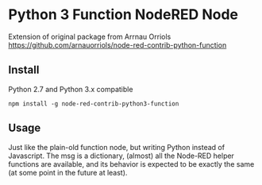 Python 3 Function NodeRED Node
=============================

Extension of original package from Arrnau Orriols
https://github.com/arnauorriols/node-red-contrib-python-function


Install
-------
Python 2.7 and Python 3.x compatible

`npm install -g node-red-contrib-python3-function`

Usage
-----

Just like the plain-old function node, but writing Python instead of Javascript.
The msg is a dictionary, (almost) all the Node-RED helper functions are available, and its behavior
 is expected to be exactly the same (at some point in the future at least).

